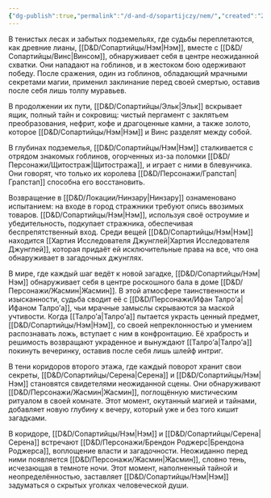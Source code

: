 ```yaml
---
{"dg-publish":true,"permalink":"/d-and-d/sopartijczy/nem/","created":"2023-12-18T12:17:16.000+04:00","updated":"2023-12-27T13:30:22.104+04:00"}
---
```


В тенистых лесах и забытых подземельях, где судьбы переплетаются, как древние лианы, [[D&D/Сопартийцы/Нэм\|Нэм]], вместе с [[D&D/Сопартийцы/Винс\|Винсом]], обнаруживает себя в центре неожиданной схватки. Они нападают на гоблинов, и в жестоком бою одерживают победу. После сражения, один из гоблинов, обладающий мрачными секретами магии, применил заклинание перед своей смертью, оставив после себя лишь толпу муравьев.

В продолжении их пути, [[D&D/Сопартийцы/Эльк\|Эльк]] вскрывает ящик, полный тайн и сокровищ: чистый пергамент с заклятьем преобразования, нефрит, кофе и драгоценные камни, а также золото, которое [[D&D/Сопартийцы/Нэм\|Нэм]] и Винс разделят между собой.

В глубинах подземелья, [[D&D/Сопартийцы/Нэм\|Нэм]] сталкивается с отрядом знакомых гоблинов, огорченных из-за поломки [[D&D/Персонажи/Щитостраж\|Щитостража]], и играет с ними в блевунчика. Они говорят, что только их королева [[D&D/Персонажи/Грапстап\|Грапстап]] способна его восстановить.

Возвращение в [[D&D/Локации/Нинзару\|Нинзару]] ознаменовано испытанием: на входе в город стражники требуют опись ввозимых товаров. [[D&D/Сопартийцы/Нэм\|Нэм]], используя своё остроумие и убедительность, подкупает стражника, обеспечивая беспрепятственный вход. Среди вещей [[D&D/Сопартийцы/Нэм\|Нэм]] находится [[Хартия Исследователя Джунглей\|Хартия Исследователя Джунглей]], которая придаёт ей исключительные права на все, что она обнаруживает в загадочных джунглях.

В мире, где каждый шаг ведёт к новой загадке, [[D&D/Сопартийцы/Нэм\|Нэм]] обнаруживает себя в центре роскошного бала в доме [[D&D/Персонажи/Жасмин\|Жасмин]]. В этой атмосфере таинственности и изысканности, судьба сводит её с [[D&D/Персонажи/Ифан Талро’a\|Ифаном Талро’a]], чьи мрачные замыслы скрываются за маской учтивости. Когда [[Талро’a\|Талро’a]] пытается украсть ценный предмет, [[D&D/Сопартийцы/Нэм\|Нэм]], со своей непреклонностью и умением распознавать ложь, вступает с ним в конфронтацию. Её храбрость и решимость возвращают украденное и вынуждают [[Талро’a\|Талро’a]] покинуть вечеринку, оставив после себя лишь шлейф интриг.

В тени коридоров второго этажа, где каждый поворот хранит свои секреты, [[D&D/Сопартийцы/Серена\|Серена]] и [[D&D/Сопартийцы/Нэм\|Нэм]] становятся свидетелями неожиданной сцены. Они обнаруживают [[D&D/Персонажи/Жасмин\|Жасмин]], поглощённую мистическим ритуалом в своей комнате. Этот момент, окутанный магией и тайнами, добавляет новую глубину к вечеру, который уже и без того кишит загадками.

В коридоре, [[D&D/Сопартийцы/Нэм\|Нэм]] и [[D&D/Сопартийцы/Серена\|Серена]] встречают [[D&D/Персонажи/Брендон Роджерс\|Брендона Роджерса]], воплощение власти и загадочности. Неожиданно перед ними появляется [[D&D/Персонажи/Жасмин\|Жасмин]], словно тень, исчезающая в темноте ночи. Этот момент, наполненный тайной и неопределённостью, заставляет [[D&D/Сопартийцы/Нэм\|Нэм]] задуматься о скрытых уголках человеческой души.